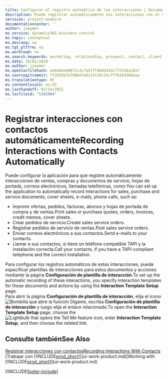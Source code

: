 ```yaml
---
title: Configurar el registro automático de las interacciones | Documentos de Microsoft
description: Puede registrar automáticamente sus interacciones con el cliente, por ejemplo, para ventas, compras y documentos de servicio o llamadas telefónicas.
services: project-madeira
documentationcenter: ''
author: jswymer
ms.service: dynamics365-business-central
ms.topic: conceptual
ms.devlang: na
ms.tgt_pltfrm: na
ms.workload: na
ms.search.keywords: marketing, relationship, prospect, contact, client, customer
ms.date: 10/01/2020
ms.author: jswymer
ms.openlocfilehash: ae6eb6eb9672c3c7a5fff4b0341dcf72526a18a7
ms.sourcegitcommit: ff2b55b7e790447e0c1fcd5c2ec7f7610338ebaa
ms.translationtype: HT
ms.contentlocale: es-ES
ms.lasthandoff: 02/15/2021
ms.locfileid: "5392904"
---
```

# <a name="recording-interactions-with-contacts-automatically"></a><span data-ttu-id="d401d-103">Registrar interacciones con contactos automáticamente</span><span class="sxs-lookup"><span data-stu-id="d401d-103">Recording Interactions with Contacts Automatically</span></span>
<span data-ttu-id="d401d-104">Puede configurar la aplicación para que registre automáticamente interacciones de ventas, compras y documentos de servicio, hojas de portada, correos electrónicos, llamadas telefónicas, como:</span><span class="sxs-lookup"><span data-stu-id="d401d-104">You can set up the application to automatically record interactions for sales, purchase and service documents, cover sheets, e-mails, phone calls, such as:</span></span>

* <span data-ttu-id="d401d-105">Imprimir ofertas, pedidos, facturas, abonos y hojas de portada de compra y de ventas.</span><span class="sxs-lookup"><span data-stu-id="d401d-105">Print sales or purchase quotes, orders, invoices, credit memos, cover sheets.</span></span>
* <span data-ttu-id="d401d-106">Crear pedidos de servicio.</span><span class="sxs-lookup"><span data-stu-id="d401d-106">Create sales service orders.</span></span>
* <span data-ttu-id="d401d-107">Registrar pedidos de servicio de ventas.</span><span class="sxs-lookup"><span data-stu-id="d401d-107">Post sales service orders.</span></span>
* <span data-ttu-id="d401d-108">Enviar correos electrónicos a sus contactos.</span><span class="sxs-lookup"><span data-stu-id="d401d-108">Send e-mails to your contacts.</span></span>
* <span data-ttu-id="d401d-109">Llamar a sus contactos, si tiene un teléfono compatible TAPI y la instalación correcta.</span><span class="sxs-lookup"><span data-stu-id="d401d-109">Call your contacts, if you have a TAPI-compliant telephone and the correct installation.</span></span>

<span data-ttu-id="d401d-110">Para configurar los registros automáticos de estas interacciones, puede especificar plantillas de interacciones para estos documentos y acciones mediante la página **Configuración de plantilla de interacción**.</span><span class="sxs-lookup"><span data-stu-id="d401d-110">To set up the automatic recording of these interactions, you specify interaction templates for these documents and actions by using the **Interaction Template Setup** page.</span></span>  
<span data-ttu-id="d401d-111">Para abrir la página **Configuración de plantilla de interacción**, elija el icono ![Bombilla que abre la función Dígame](media/ui-search/search_small.png "Dígame qué desea hacer"), escriba **Configuración de plantilla de interacción** y luego elija el enlace relacionado.</span><span class="sxs-lookup"><span data-stu-id="d401d-111">To open the **Interaction Template Setup** page, choose the ![Lightbulb that opens the Tell Me feature](media/ui-search/search_small.png "Tell me what you want to do") icon, enter **Interaction Template Setup**, and then choose the related link.</span></span>

## <a name="see-also"></a><span data-ttu-id="d401d-112">Consulte también</span><span class="sxs-lookup"><span data-stu-id="d401d-112">See Also</span></span>
[<span data-ttu-id="d401d-113">Registrar interacciones con contactos</span><span class="sxs-lookup"><span data-stu-id="d401d-113">Recording Interactions With Contacts</span></span>](marketing-interactions.md)  
<span data-ttu-id="d401d-114">[Trabajar con [!INCLUDE[prod_short](includes/prod_short.md)]](ui-work-product.md)</span><span class="sxs-lookup"><span data-stu-id="d401d-114">[Working with [!INCLUDE[prod_short](includes/prod_short.md)]](ui-work-product.md)</span></span>  


[!INCLUDE[footer-include](includes/footer-banner.md)]